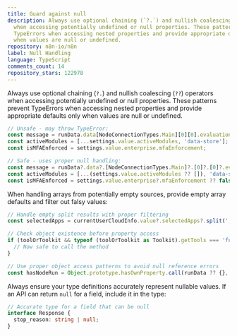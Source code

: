 ```yaml
---
title: Guard against null
description: Always use optional chaining (`?.`) and nullish coalescing (`??`) operators
  when accessing potentially undefined or null properties. These patterns prevent
  TypeErrors when accessing nested properties and provide appropriate defaults only
  when values are null or undefined.
repository: n8n-io/n8n
label: Null Handling
language: TypeScript
comments_count: 14
repository_stars: 122978
---
```


Always use optional chaining (`?.`) and nullish coalescing (`??`) operators when accessing potentially undefined or null properties. These patterns prevent TypeErrors when accessing nested properties and provide appropriate defaults only when values are null or undefined.

```typescript
// Unsafe - may throw TypeError:
const message = runData.data[NodeConnectionTypes.Main][0][0].evaluationData;
const activeModules = [...settings.value.activeModules, 'data-store'];
const isMFAEnforced = settings.value.enterprise.mfaEnforcement;

// Safe - uses proper null handling:
const message = runData?.data?.[NodeConnectionTypes.Main]?.[0]?.[0]?.evaluationData ?? {};
const activeModules = [...(settings.value.activeModules ?? []), 'data-store'];
const isMFAEnforced = settings.value.enterprise?.mfaEnforcement ?? false;
```

When handling arrays from potentially empty sources, provide empty array defaults and filter out falsy values:

```typescript
// Handle empty split results with proper filtering
const selectedApps = currentUserCloudInfo.value?.selectedApps?.split(',').filter(Boolean) ?? [];

// Check object existence before property access
if (toolOrToolkit && typeof (toolOrToolkit as Toolkit).getTools === 'function') {
  // Now safe to call the method
}

// Use proper object access patterns to avoid null reference errors
const hasNodeRun = Object.prototype.hasOwnProperty.call(runData ?? {}, node.name);
```

Always ensure your type definitions accurately represent nullable values. If an API can return `null` for a field, include it in the type:

```typescript
// Accurate type for a field that can be null
interface Response {
  stop_reason: string | null;
}
```
